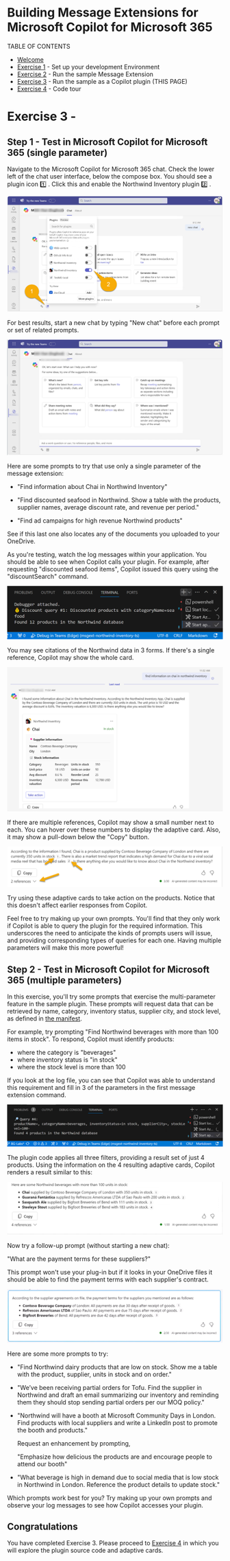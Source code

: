 # Building Message Extensions for Microsoft Copilot for Microsoft 365

TABLE OF CONTENTS

* [Welcome](./Exercise%2000%20-%20Welcome.md)
* [Exercise 1](./Exercise%2001%20-%20Set%20up.md) - Set up your development Environment
* [Exercise 2](./Exercise%2002%20-%20Run%20sample%20app.md) - Run the sample Message Extension
* [Exercise 3](./Exercise%2003%20-%20Run%20in%20Copilot.md) - Run the sample as a Copilot plugin  (THIS PAGE)
* [Exercise 4](./Exercise%2004%20-%20Code%20tour.md) - Code tour

# Exercise 3 -

## Step 1 - Test in Microsoft Copilot for Microsoft 365 (single parameter)

Navigate to the Microsoft Copilot for Microsoft 365 chat. Check the lower left of the chat user interface, below the compose box. You should see a plugin icon 1️⃣ . Click this and enable the Northwind Inventory plugin 2️⃣ .

![Plugin panel](./images/03-02-Plugin-Panel.png)

For best results, start a new chat by typing "New chat" before each prompt or set of related prompts.

![New Chat](./images/03-01-New-Chat.png)

Here are some prompts to try that use only a single parameter of the message extension:

* "Find information about Chai in Northwind Inventory"

* "Find discounted seafood in Northwind. Show a table with the products, supplier names, average discount rate, and revenue per period."

* "Find ad campaigns for high revenue Northwind products"

See if this last one also locates any of the documents you uploaded to your OneDrive.

As you're testing, watch the log messages within your application. You should be able to see when Copilot calls your plugin. For example, after requesting "discounted seafood items", Copilot issued this query using the "discountSearch" command.

![log](./images/03-02a-Query-Log1.png)

You may see citations of the Northwind data in 3 forms. If there's a single reference, Copilot may show the whole card.

![Image](./images/03-03a-response-on-chai.png)

If there are multiple references, Copilot may show a small number next to each. You can hover over these numbers to display the adaptive card. Also, it may show a pull-down below the "Copy" button.

![Image](./images/03-03-Response-on-Chai.png)

Try using these adaptive cards to take action on the products. Notice that this doesn't affect earlier responses from Copilot.

Feel free to try making up your own prompts. You'll find that they only work if Copilot is able to query the plugin for the required information. This underscores the need to anticipate the kinds of prompts users will issue, and providing corresponding types of queries for each one. Having multiple parameters will make this more powerful!

## Step 2 - Test in Microsoft Copilot for Microsoft 365 (multiple parameters)

In this exercise, you'll try some prompts that exercise the multi-parameter feature in the sample plugin. These prompts will request data that can be retrieved by name, category, inventory status, supplier city, and stock level, as defined in [the manifest](../appPackage/manifest.json).

For example, try prompting "Find Northwind beverages with more than 100 items in stock". To respond, Copilot must identify products:
 
* where the category is "beverages"
* where inventory status is "in stock"
* where the stock level is more than 100

If you look at the log file, you can see that Copilot was able to understand this requirement and fill in 3 of the parameters in the first message extension command.

![Image](./images/03-06-Find-Northwind-Beverages-with-more-than-100.png)

The plugin code applies all three filters, providing a result set of just 4 products. Using the information on the 4 resulting adaptive cards, Copilot renders a result similar to this:

![Image](./images/03-06b-Find-Northwind-Beverages-with-more-than-100.png)

Now try a follow-up prompt (without starting a new chat):

"What are the payment terms for these suppliers?"

This prompt won't use your plug-in but if it looks in your OneDrive files it should be able to find the payment terms with each supplier's contract.

![Images](./images/03-06c-PaymentTerms.png)

Here are some more prompts to try:

* "Find Northwind dairy products that are low on stock. Show me a table with the product, supplier, units in stock and on order."

* "We’ve been receiving partial orders for Tofu. Find the supplier in Northwind and draft an email summarizing our inventory and reminding them they should stop sending partial orders per our MOQ policy."

* "Northwind will have a booth at Microsoft Community Days  in London. Find products with local suppliers and write a LinkedIn post to promote the booth and products."

    Request an enhancement by prompting, 
    
    "Emphasize how delicious the products are and encourage people to attend our booth"

* "What beverage is high in demand due to social media that is low stock in Northwind in London. Reference the product details to update stock."

Which prompts work best for you? Try making up your own prompts and observe your log messages to see how Copilot accesses your plugin.

## Congratulations

You have completed Exercise 3.
Please proceed to [Exercise 4](Exercise%2004%20-%20Code%20tour.md) in which you will explore the plugin source code and adaptive cards.






